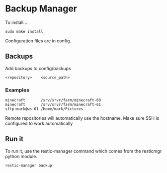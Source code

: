 # Backup Manager

To install...

    sudo make install

Configuration files are in config.


## Backups

Add backups to config/backups

    <repository>    <source_path>

### Examples

    minecraft       /srv/srvr/farm/minecraft-60
    minecraft       /srv/srvr/farm/minecraft-61
    sftp:mark@ws-01 /home/mark/Pictures

Remote repositories will automatically use the hostname. Make sure SSH is configured to work automatically


## Run it


To run it, use the restic-manager command which comes from the resticmgr python module.

    restic-manager backup


